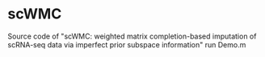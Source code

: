# scWMC
Source code of "scWMC: weighted matrix completion-based imputation of scRNA-seq data via imperfect prior subspace information"
run Demo.m
